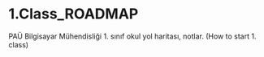 # 1.Class_ROADMAP
PAÜ Bilgisayar Mühendisliği 1. sınıf okul yol haritası, notlar. (How to start 1. class)
